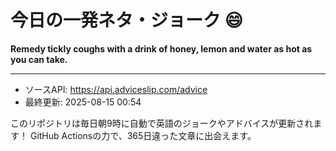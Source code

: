 # 今日の一発ネタ・ジョーク 😄



**Remedy tickly coughs with a drink of honey, lemon and water as hot as you can take.**

---
- ソースAPI: https://api.adviceslip.com/advice
- 最終更新: 2025-08-15 00:54

このリポジトリは毎日朝9時に自動で英語のジョークやアドバイスが更新されます！
GitHub Actionsの力で、365日違った文章に出会えます。
